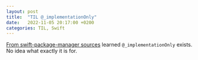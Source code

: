 ```yaml
---
layout: post
title:  "TIL @_implementationOnly"
date:   2022-11-05 20:17:00 +0200
categories: TIL, Swift
---
```

[From swift-package-manager sources](https://github.com/apple/swift-package-manager/blob/main/Sources/Basics/SQLite.swift) learned `@_implementationOnly` exists. No idea what exactly it is for.
